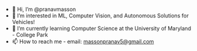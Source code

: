 - 👋 Hi, I’m @pranavmasson
- 👀 I’m interested in ML, Computer Vision, and Autonomous Solutions for Vehicles!
- 🌱 I’m currently learning Computer Science at the University of Maryland - College Park
- 📫 How to reach me - email: massonpranav5@gmail.com
